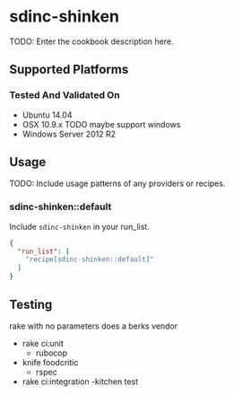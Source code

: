# sdinc-shinken

TODO: Enter the cookbook description here.

## Supported Platforms

### Tested And Validated On
- Ubuntu 14.04
- OSX 10.9.x
TODO maybe support windows
- Windows Server 2012 R2

## Usage

TODO: Include usage patterns of any providers or recipes.

### sdinc-shinken::default

Include `sdinc-shinken` in your run_list.

```json
{
  "run_list": [
    "recipe[sdinc-shinken::default]"
  ]
}
```

## Testing
rake with no parameters does a berks vendor

- rake ci:unit
  - rubocop
- knife foodcritic
  - rspec
- rake ci:integration
  -kitchen test

